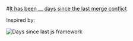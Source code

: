 #[It has been __ days since the last merge conflict](http://www.rshah.io/merge-conflict/)

Inspired by: 

![Days since last js framework](http://hilton.org.uk/blog/javascript-frameworks-days.png)